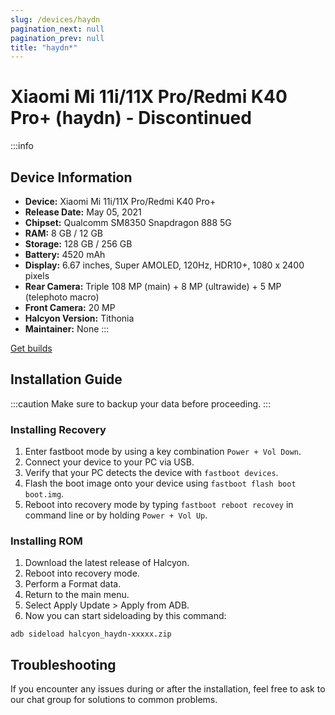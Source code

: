 ```yaml
---
slug: /devices/haydn
pagination_next: null
pagination_prev: null
title: "haydn*"
---
```


# Xiaomi Mi 11i/11X Pro/Redmi K40 Pro+ (haydn) - Discontinued
:::info
## Device Information

- **Device:** Xiaomi Mi 11i/11X Pro/Redmi K40 Pro+
- **Release Date:** May 05, 2021
- **Chipset:** 	Qualcomm SM8350 Snapdragon 888 5G
- **RAM:** 8 GB / 12 GB
- **Storage:** 128 GB / 256 GB
- **Battery:** 4520 mAh
- **Display:** 6.67 inches, Super AMOLED, 120Hz, HDR10+, 1080 x 2400 pixels
- **Rear Camera:** Triple 108 MP (main) + 8 MP (ultrawide) + 5 MP (telephoto macro)
- **Front Camera:** 20 MP
- **Halcyon Version:** Tithonia
- **Maintainer:** None
:::

<a href="https://www.pling.com/p/2058150/" class="button button--primary">Get builds</a>

## Installation Guide
:::caution
Make sure to backup your data before proceeding.
:::

### Installing Recovery
1. Enter fastboot mode by using a key combination `Power + Vol Down`.
2. Connect your device to your PC via USB.
4. Verify that your PC detects the device with `fastboot devices`.
5. Flash the boot image onto your device using `fastboot flash boot boot.img`.
8. Reboot into recovery mode by typing `fastboot reboot recovey` in command line or by holding `Power + Vol Up`.

### Installing ROM
1. Download the latest release of Halcyon.
2. Reboot into recovery mode.
3. Perform a Format data.
4. Return to the main menu.
5. Select Apply Update > Apply from ADB.
6. Now you can start sideloading by this command:
```
adb sideload halcyon_haydn-xxxxx.zip
```

## Troubleshooting

If you encounter any issues during or after the installation, feel free to ask to our chat group for solutions to common problems.
